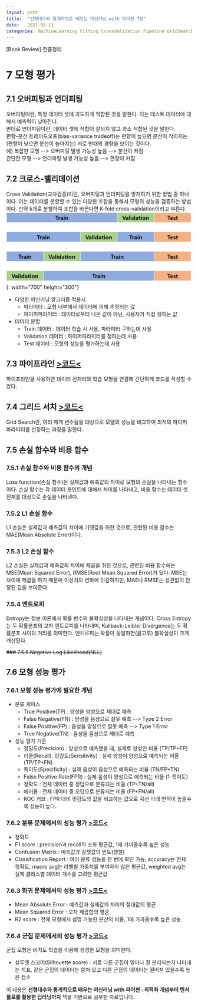 ```yaml
---
layout: post
title:  "선형대수와 통계학으로 배우는 머신러닝 with 파이썬 7장"
date:   2021-05-11
categories: MachineLearning Fitting CrossValidation Pipeline GridSearch Loss EvalMetrics
---
```

[Book Review] 한줄정리

# 7 모형 평가

## 7.1 오버피팅과 언더피팅
오버피팅이란, 특정 데이터 셋에 과도하게 적합된 것을 말한다. 이는 테스트 데이터에 대해서 예측력이 낮아진다.  
반대로 언더피팅이란, 데이터 셋에 적합이 잘되지 않고 과소 적합된 것을 말한다.  
편향-분산 트레이드오프(bias-variance tradeoff)는 편향이 높으면 분산이 작아지는(편향이 낮으면 분산이 높아지는) 서로 반대의 경향을 보이는 것이다.  
예) 복잡한 모형 --> 오버피팅 발생 가능성 높음 --> 분산이 커짐  
    간단한 모형 --> 언더피팅 발생 가능성 높음 --> 편향이 커짐

## 7.2 크로스-밸리데이션
Cross Validation(교차검증)이란, 오버피팅과 언더피팅을 방지하기 위한 방법 중 하나이다. 이는 데이터를 분할할 수 있는 다양한 조합을 통해서 모형의 성능을 검증하는 방법이다. 만약 k개로 분할하여 조합을 바꾼다면 K-fold cross-validation이라고 부른다.  
![](https://github.com/mmminji/mmminji.github.io/blob/main/assets/post_pics/7.2-CV.png?raw=true){: width="700" height="300"}

- 다양한 머신러닝 알고리즘 적용시
    - 파라미터 : 모형 내부에서 데이터에 의해 추정되는 값
    - 하이퍼파라미터 : 데이터로부터 나온 값이 아닌, 사용자가 직접 정하는 값
- 데이터 분할
    - Train 데이터 : 데이터 학습 시 사용, 파라미터 구하는데 사용
    - Validation 데이터 : 하이퍼파라미터를 정하는데 사용
    - Test 데이터 : 모형의 성능을 평가하는데 사용

## 7.3 파이프라인 [>코드<](https://github.com/mmminji/Machine-Learning/blob/master/4.Pipeline.py)
파이프라인을 사용하면 데이터 전처리와 학습 모형을 연결해 간단하게 코드를 작성할 수 있다.

## 7.4 그리드 서치 [>코드<](https://github.com/mmminji/Machine-Learning/blob/master/5.GridSearchCV.py)
Grid Search란, 여러 매개 변수들을 대상으로 모델의 성능을 비교하여 최적의 하이퍼파라미터를 선정하는 과정을 말한다.

## 7.5 손실 함수와 비용 함수

### 7.5.1 손실 함수와 비용 함수의 개념
Loss function(손실 함수)은 실제값과 예측값의 차이로 모형의 손실을 나타내는 함수이다. 손실 함수는 각 데이터 포인트에 대해서 차이를 나타내고, 비용 함수는 데이터 셋 전체를 대상으로 손실을 나타낸다.

### 7.5.2 L1 손실 함수
L1 손실은 실제값과 예측값의 차이에 기댓값을 취한 것으로, 관련된 비용 함수는 MAE(Mean Absolute Error)이다.  

### 7.5.3 L2 손실 함수
L2 손실은 실제값과 예측값의 차이에 제곱을 취한 것으로, 관련된 비용 함수에는 MSE(Mean Squared Error), RMSE(Root Mean Squared Error)가 있다.
MSE는 차이에 제곱을 하기 때문에 이상치의 변화에 민감하지만, MAE나 RMSE는 상관없이 안정된 값을 보여준다.  

### 7.5.4 엔트로피
Entropy는 정보 이론에서 확률 변수의 불확실성을 나타내는 개념이다. Cross Entropy는 두 확률분포의 교차 엔트로피를 나타내며, Kullback-Leibler Divergence는 두 확률분포 사이의 거리를 의미한다.
엔트로피는 확률이 동일하면(골고루) 불확실성이 크게 계산된다.

~~### 7.5.5 Negative Log Likelihood(NLL)~~

## 7.6 모형 성능 평가

### 7.6.1 모형 성능 평가에 필요한 개념
- 분류 케이스
    - True Positive(TP) : 양성을 양성으로 제대로 예측
    - False Negative(FN) : 양성을 음성으로 잘못 예측 --> Type 2 Error
    - False Positive(FP) : 음성을 양성으로 잘못 예측 --> Type 1 Error
    - True Negative(TN) : 음성을 음성으로 제대로 예측
- 성능 평가 기준 
    - 정밀도(Precision) : 양성으로 예측했을 때, 실제로 양성인 비율 (TP/TP+FP)
    - 리콜(Recall), 민감도(Sensitivity) : 실제 양성이 양성으로 예측되는 비율 (TP/TP+FN)
    - 특이도(Specificity) : 실제 음성이 음성으로 예측되는 비율 (TN/FP+TN)
    - False Positive Rate(FPR) : 실제 음성이 양성으로 예측되는 비율 (1-특이도)
    - 정확도 : 전체 데이터 중 정답으로 분류되는 비율 (TP+TN/all)
    - 에러율 : 전체 데이터 중 오답으로 분류되는 비율 (FP+FN/all)
    - ROC 커브 : FPR 대비 민감도의 값을 비교하는 값으로 곡선 아래 면적이 높을수록 성능이 높다.

### 7.6.2 분류 문제에서의 성능 평가 [>코드<](https://github.com/mmminji/Machine-Learning/blob/master/6.ClassificationEval.py.py)
- 정확도
- F1 score : precision과 recall의 조화 평균값, 1에 가까울수록 높은 성능
- Confusion Matrix : 예측값과 실젯값의 빈도(행렬)
- Classification Report : 여러 분류 성능을 한 번에 확인 가능, accuracy는 전체 정확도, macro avg는 라벨별 가중치를 부여하지 않은 평균값, weighted avg는 실제 클래스별 데이터 개수를 고려한 평균값

### 7.6.3 회귀 문제에서의 성능 평가 [>코드<](https://github.com/mmminji/Machine-Learning/blob/master/7.RegressionEval.py)
- Mean Absolute Error : 예측값과 실제값의 차이의 절대값의 평균
- Mean Squared Error : 오차 제곱합의 평균
- R2 score : 전체 모형에서 설명 가능한 분산의 비율, 1에 가까울수록 높은 성능

### 7.6.4 군집 문제에서의 성능 평가 [>코드<](https://github.com/mmminji/Machine-Learning/blob/master/8.ClusteringEval.py)
군집 모형은 비지도 학습을 이용해 생성한 모형을 의미한다.
- 실루엣 스코어(Silhouette score) : 서로 다른 군집이 얼마나 잘 분리되는지 나타내는 지표, 같은 군집의 데이터는 뭉쳐 있고 다른 군집의 데이터는 떨어져 있을수록 높은 점수


이 내용은 **선형대수와 통계학으로 배우는 머신러닝 with 파이썬 : 최적화 개념부터 텐서플로를 활용한 딥러닝까지** 책을 기반으로 공부한 자료입니다.
